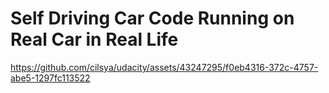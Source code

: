 # Self Driving Car Code Running on Real Car in Real Life


https://github.com/cilsya/udacity/assets/43247295/f0eb4316-372c-4757-abe5-1297fc113522

